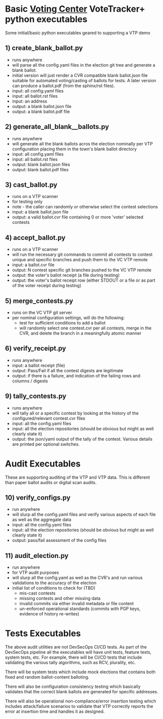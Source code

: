 # Basic [Voting Center](https://pages.nist.gov/ElectionGlossary/#vote-center) VoteTracker+ python executables

Some initial/basic python executables geared to supporting a VTP demo

## 1) create_blank_ballot.py
- runs anywhere
- will parse all the config.yaml files in the election git tree and generate a blank ballot.
- initial version will just render a CVR compatible blank ballot.json file suitable for automated voting/casting of ballots for tests.  A later version can produce a ballot.pdf (from the sphinx/rst files).
- input: all config.yaml files
- input: all ballot.rst files
- input: an address
- output: a blank ballot.json file
- output: a blank ballot.pdf file

## 2) generate_all_blank__ballots.py
- runs anywhere
- will generate all the blank ballots acros the election nominally per VTP configuration placing them in the town's blank ballot directory
- input: all config.yaml files
- input: all ballot.rst files
- output: blank ballot.json files
- output: blank ballot.pdf files

## 3) cast_ballot.py
- runs on a VTP scanner
- for testing only
- note - the caller can randomly or otherwise select the contest selections
- input:  a blank ballot.json file
- output: a valid ballot.cvr file containing 0 or more 'voter' selected contests

## 4) accept_ballot.py
- runs on a VTP scanner
- will run the necessary git commands to commit all contests to contest unique and specific branches and push them to the VC VTP remote
- input: a ballot.cvr file
- output: N contest specific git branches pushed to the VC VTP remote
- output: the voter's ballot receipt (a file during testing)
- output: the voter's ballot receipt row (either STDOUT or a file or as part of the voter receipt during testing)

## 5) merge_contests.py
- runs on the VC VTP git server
- per nominal configuration settings, will do the following:
  - test for sufficient conditions to add a ballot
  - will randomly select one contest.cvr per all contests, merge in the CVR, and delete the branch in a meaningfully atomic manner

## 6) verify_receipt.py
- runs anywhere
- input: a ballot receipt (file)
- output: Pass/Fail if all the contest digests are legitimate
- output: if there is a failure, and indication of the failing rows and columns / digests

## 9) tally_contests.py
- runs anywhere
- will tally all or a specific contest by looking at the history of the configured/relevant contest.cvr files
- input: all the config.yaml files
- input: all the election repositories (should be obvious but might as well clearly state it)
- output: the json/yaml output of the tally of the contest.  Various details are printed per optional switches.

# Audit Executables

These are supporting auditing of the VTP and VTP data.  This is different than paper ballot audits or digital scan audits.

## 10) verify_configs.py
- run anywhere
- will slurp all the config.yaml files and verify various aspects of each file as well as the aggregate data
- input: all the config.yaml files
- input: all the election repositories (should be obvious but might as well clearly state it)
- output: pass/fail assessment of the config files

## 11) audit_election.py
- run anywhere
- for VTP audit purposes
- will slurp all the config.yaml as well as the CVR's and run various validations to the accuracy of the election
- initial list of conditions to check for (TBD)
  - mis-cast contests
  - missing contests and other missing data
  - invalid commits via either invalid metadata or file content
  - un-enforced operational standards (commits with PGP keys, evidence of history re-writes)

# Tests Executables

The above audit utilities are not DevSecOps CI/CD tests.  As part of the DevSecOps pipeline all the executables will have unit tests, feature tests, system tests, etc.  For example, there will be CI/CD tests that include validating the various tally algorithms, such as RCV, plurality, etc.

There will be system tests which include mock elections that contains both fixed and random ballot-content balloting.

There will also be configuration consistency testing which basically validates that the correct blank ballots are generated for specific addresses.

There will also be operational non-compliance/error insertion testing which includes attack/failure scenarios to validate that VTP correctly reports the error at insertion time and handles it as designed.
